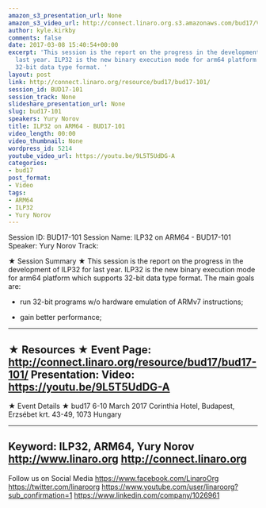 ```yaml
---
amazon_s3_presentation_url: None
amazon_s3_video_url: http://connect.linaro.org.s3.amazonaws.com/bud17/Videos/Monday/BUD17-101%20ILP32%20on%20ARM64.mp4
author: kyle.kirkby
comments: false
date: 2017-03-08 15:40:54+00:00
excerpt: 'This session is the report on the progress in the development of ILP32 for
  last year. ILP32 is the new binary execution mode for arm64 platform which supports
  32-bit data type format. '
layout: post
link: http://connect.linaro.org/resource/bud17/bud17-101/
session_id: BUD17-101
session_track: None
slideshare_presentation_url: None
slug: bud17-101
speakers: Yury Norov
title: ILP32 on ARM64 - BUD17-101
video_length: 00:00
video_thumbnail: None
wordpress_id: 5214
youtube_video_url: https://youtu.be/9L5T5UdDG-A
categories:
- bud17
post_format:
- Video
tags:
- ARM64
- ILP32
- Yury Norov
---
```


Session ID: BUD17-101
Session Name: ILP32 on ARM64 - BUD17-101
Speaker: Yury Norov
Track:

★ Session Summary ★
This session is the report on the progress in the development of ILP32 for last year. ILP32 is the new binary execution mode for arm64 platform which supports 32-bit data type format. The main goals are:

- run 32-bit programs w/o hardware emulation of ARMv7 instructions;

- gain better performance;

---------------------------------------------------
★ Resources ★
Event Page: http://connect.linaro.org/resource/bud17/bud17-101/
Presentation:
Video: https://youtu.be/9L5T5UdDG-A
---------------------------------------------------

★ Event Details ★
bud17
6-10 March 2017
Corinthia Hotel, Budapest,
Erzsébet krt. 43-49,
1073 Hungary

---------------------------------------------------
Keyword: ILP32, ARM64, Yury Norov
http://www.linaro.org
http://connect.linaro.org
---------------------------------------------------
Follow us on Social Media
https://www.facebook.com/LinaroOrg
https://twitter.com/linaroorg
https://www.youtube.com/user/linaroorg?sub_confirmation=1
https://www.linkedin.com/company/1026961
